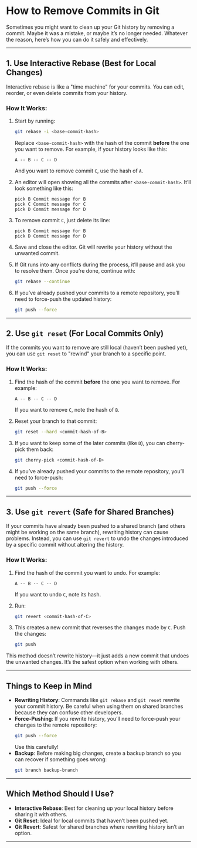 # How to Remove Commits in Git

Sometimes you might want to clean up your Git history by removing a commit. Maybe it was a mistake, or maybe it’s no longer needed. Whatever the reason, here’s how you can do it safely and effectively.

---

## 1. Use Interactive Rebase (Best for Local Changes)

Interactive rebase is like a "time machine" for your commits. You can edit, reorder, or even delete commits from your history.

### How It Works:
1. Start by running:
   ```bash
   git rebase -i <base-commit-hash>
   ```
   Replace `<base-commit-hash>` with the hash of the commit **before** the one you want to remove. For example, if your history looks like this:
   ```
   A -- B -- C -- D
   ```
   And you want to remove commit `C`, use the hash of `A`.

2. An editor will open showing all the commits after `<base-commit-hash>`. It’ll look something like this:
   ```
   pick B Commit message for B
   pick C Commit message for C
   pick D Commit message for D
   ```

3. To remove commit `C`, just delete its line:
   ```
   pick B Commit message for B
   pick D Commit message for D
   ```

4. Save and close the editor. Git will rewrite your history without the unwanted commit.

5. If Git runs into any conflicts during the process, it’ll pause and ask you to resolve them. Once you’re done, continue with:
   ```bash
   git rebase --continue
   ```

6. If you’ve already pushed your commits to a remote repository, you’ll need to force-push the updated history:
   ```bash
   git push --force
   ```

---

## 2. Use `git reset` (For Local Commits Only)

If the commits you want to remove are still local (haven’t been pushed yet), you can use `git reset` to "rewind" your branch to a specific point.

### How It Works:
1. Find the hash of the commit **before** the one you want to remove. For example:
   ```
   A -- B -- C -- D
   ```
   If you want to remove `C`, note the hash of `B`.

2. Reset your branch to that commit:
   ```bash
   git reset --hard <commit-hash-of-B>
   ```

3. If you want to keep some of the later commits (like `D`), you can cherry-pick them back:
   ```bash
   git cherry-pick <commit-hash-of-D>
   ```

4. If you’ve already pushed your commits to the remote repository, you’ll need to force-push:
   ```bash
   git push --force
   ```

---

## 3. Use `git revert` (Safe for Shared Branches)

If your commits have already been pushed to a shared branch (and others might be working on the same branch), rewriting history can cause problems. Instead, you can use `git revert` to undo the changes introduced by a specific commit without altering the history.

### How It Works:
1. Find the hash of the commit you want to undo. For example:
   ```
   A -- B -- C -- D
   ```
   If you want to undo `C`, note its hash.

2. Run:
   ```bash
   git revert <commit-hash-of-C>
   ```

3. This creates a new commit that reverses the changes made by `C`. Push the changes:
   ```bash
   git push
   ```

This method doesn’t rewrite history—it just adds a new commit that undoes the unwanted changes. It’s the safest option when working with others.

---

## Things to Keep in Mind

- **Rewriting History**: Commands like `git rebase` and `git reset` rewrite your commit history. Be careful when using them on shared branches because they can confuse other developers.
- **Force-Pushing**: If you rewrite history, you’ll need to force-push your changes to the remote repository:
  ```bash
  git push --force
  ```
  Use this carefully!
- **Backup**: Before making big changes, create a backup branch so you can recover if something goes wrong:
  ```bash
  git branch backup-branch
  ```

---

## Which Method Should I Use?

- **Interactive Rebase**: Best for cleaning up your local history before sharing it with others.
- **Git Reset**: Ideal for local commits that haven’t been pushed yet.
- **Git Revert**: Safest for shared branches where rewriting history isn’t an option.

---


